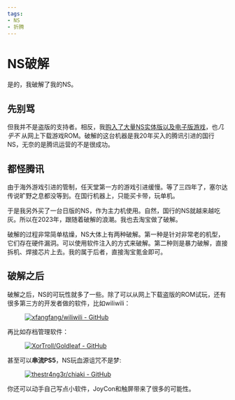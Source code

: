 ```yaml
---
tags:
- NS
- 折腾
---
```


# NS破解

是的，我破解了我的NS。

## 先别骂
但我并不是盗版的支持者。相反，我[购入了大量NS实体版以及电子版游戏](../../About/devices.md/#nsps)，也*几乎不* 从网上下载游戏ROM。破解的这台机器是我20年买入的腾讯引进的国行NS，无奈的是腾讯运营的不是很成功。

## 都怪腾讯
由于海外游戏引进的管制，任天堂第一方的游戏引进缓慢。等了三四年了，塞尔达传说旷野之息都没等到。在国行机器上，只能买卡带，玩单机。

于是我另外买了一台日版的NS，作为主力机使用。自然，国行的NS就越来越吃灰。所以在2023年，跟随着破解的浪潮。我也去淘宝做了破解。

破解的过程非常简单枯燥，NS大体上有两种破解。第一种是针对非常老的机型，它们存在硬件漏洞。可以使用软件注入的方式来破解。第二种则是暴力破解，直接拆机、焊接芯片上去。我的属于后者，直接淘宝氪金即可。

## 破解之后

破解之后，NS的可玩性就多了一些。除了可以从网上下载盗版的ROM试玩，还有很多第三方的开发者做的软件，比如wiliwili：

<figure markdown>

[![xfangfang/wiliwili - GitHub](https://gh-card.dev/repos/xfangfang/wiliwili.svg?fullname=)](https://github.com/xfangfang/wiliwili)

</figure>

再比如存档管理软件：

<figure markdown>

[![XorTroll/Goldleaf - GitHub](https://gh-card.dev/repos/XorTroll/Goldleaf.svg?fullname=)](https://github.com/XorTroll/Goldleaf)

</figure>

甚至可以**串流PS5**，NS玩血源诅咒不是梦:

<figure markdown>

[![thestr4ng3r/chiaki - GitHub](https://gh-card.dev/repos/thestr4ng3r/chiaki.svg?fullname=)](https://github.com/thestr4ng3r/chiaki)

</figure>

你还可以动手自己写点小软件，JoyCon和触屏带来了很多的可能性。
